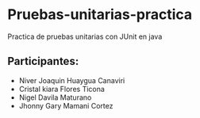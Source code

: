 # Pruebas-unitarias-practica
Practica de pruebas unitarias con JUnit en java
## Participantes:
* Niver Joaquin Huaygua Canaviri
* Cristal kiara Flores Ticona
* Nigel Davila Maturano
* Jhonny Gary Mamani Cortez
